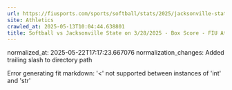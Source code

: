 ```yaml
---
url: https://fiusports.com/sports/softball/stats/2025/jacksonville-state/boxscore/12813/
site: Athletics
crawled_at: 2025-05-13T10:04:44.638801
title: Softball vs Jacksonville State on 3/28/2025 - Box Score - FIU Athletics
---
```

normalized_at: 2025-05-22T17:17:23.667076
normalization_changes: Added trailing slash to directory path

Error generating fit markdown: '<' not supported between instances of 'int' and 'str'